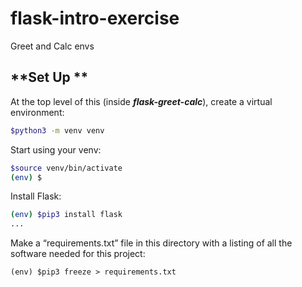 # flask-intro-exercise
Greet and Calc envs

## **Set Up **

At the top level of this (inside ***flask-greet-calc***), create a virtual environment:

```bash
$python3 -m venv venv
```

Start using your venv:

```bash
$source venv/bin/activate
(env) $

```

Install Flask:

```bash
(env) $pip3 install flask
...

```

Make a “requirements.txt” file in this directory with a listing of all the software needed for this project:
```
(env) $pip3 freeze > requirements.txt
```
